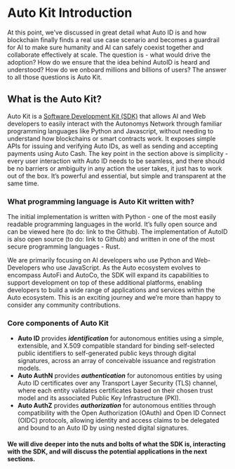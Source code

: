 # Auto Kit Introduction

At this point, we’ve discussed in great detail what Auto ID is and how blockchain finally finds a real use case scenario and becomes a guardrail for AI to make sure humanity and AI can safely coexist together and collaborate effectively at scale. The question is - what would drive the adoption? How do we ensure that the idea behind AutoID is heard and understood? How do we onboard millions and billions of users? The answer to all those questions is Auto Kit.

## What is the Auto Kit?

Auto Kit is a [Software Development Kit (SDK)](../../additional-learning/technology-basics/general-information-about-sdk.md) that allows AI and Web developers to easily interact with the Autonomys Network through familiar programming languages like Python and Javascript, without needing to understand how blockchains or smart contracts work. It exposes simple APIs for issuing and verifying Auto IDs, as well as sending and accepting payments using Auto Cash. The key point in the section above is simplicity - every user interaction with Auto ID needs to be seamless, and there should be no barriers or ambiguity in any action the user takes, it just has to work out of the box. It’s powerful and essential, but simple and transparent at the same time.

### What programming language is Auto Kit written with?

The initial implementation is written with Python - one of the most easily readable programming languages in the world. It’s fully open source and can be viewed here (to do: link to the Github). The implementation of AutoID is also open source (to do: link to Github) and written in one of the most secure programming languages - Rust.

We are primarily focusing on AI developers who use Python and Web-Developers who use JavaScript. As the Auto ecosystem evolves to encompass AutoFi and AutoCo, the SDK will expand its capabilities to support development on top of these additional platforms, enabling developers to build a wide range of applications and services within the Auto ecosystem. This is an exciting journey and we’re more than happy to consider any community contributions.

### Core components of Auto Kit

* **Auto ID** provides _**identification**_ for autonomous entities using a simple, extensible, and X.509 compatible standard for binding self-selected public identifiers to self-generated public keys through digital signatures, across an array of conceivable issuance and registration models.
* **Auto AuthN** provides _**authentication**_ for autonomous entities by using Auto ID certificates over any Transport Layer Security (TLS) channel, where each entity validates certificates based on their chosen trust model and its associated Public Key Infrastructure (PKI).
* **Auto AuthZ** provides _**authorization**_ for autonomous entities through compatibility with the Open Authorization (OAuth) and Open ID Connect (OIDC) protocols, allowing identity and access claims to be delegated and bound to an Auto ID by using nested digital signatures.

#### We will dive deeper into the nuts and bolts of what the SDK is, interacting with the SDK, and will discuss the potential applications in the next sections.
